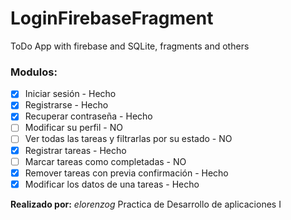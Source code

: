 # LoginFirebaseFragment
ToDo App with firebase and SQLite, fragments and others

### Modulos:

* [X] Iniciar sesión - Hecho
* [X] Registrarse - Hecho
* [X] Recuperar contraseña - Hecho
* [ ] Modificar su perfil - NO
* [ ] Ver todas las tareas y filtrarlas por su estado - NO
* [X] Registrar tareas - Hecho
* [ ] Marcar tareas como completadas - NO
* [X] Remover tareas con previa confirmación - Hecho
* [X] Modificar los datos de una tareas - Hecho

**Realizado por:** *elorenzog*
Practica de Desarrollo de aplicaciones I
